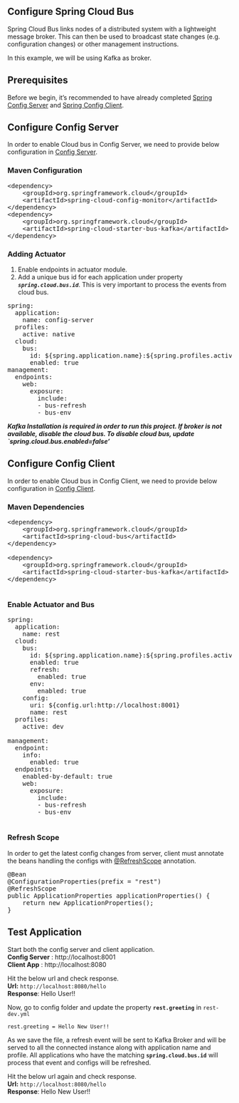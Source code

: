## Configure Spring Cloud Bus

Spring Cloud Bus links nodes of a distributed system with a lightweight message broker. This can then be used to broadcast state changes (e.g. configuration changes) or other management instructions.  
  
In this example, we will be using Kafka as broker.

## <span id="Prerequisites"><strong>Prerequisites</strong></span>

Before we begin, it’s recommended to have already completed&nbsp;[Spring Config Server](./spring-config-server.md) and [Spring Config Client](./spring-config-client.md).

## <span id="Configure_Config_Server">Configure Config Server</span>

In order to enable Cloud bus in Config Server, we need to provide below configuration in [Config Server](./spring-config-server).

### <span id="Maven_Configuration">Maven Configuration </span>

<pre class="brush: xml; title: ; notranslate" title="">&lt;dependency&gt;
    &lt;groupId&gt;org.springframework.cloud&lt;/groupId&gt;
    &lt;artifactId&gt;spring-cloud-config-monitor&lt;/artifactId&gt;
&lt;/dependency&gt;
&lt;dependency&gt;
    &lt;groupId&gt;org.springframework.cloud&lt;/groupId&gt;
    &lt;artifactId&gt;spring-cloud-starter-bus-kafka&lt;/artifactId&gt;
&lt;/dependency&gt;
</pre>

### <span id="Adding_Actuator"><strong>Adding Actuator </strong></span>

  1. Enable endpoints in actuator module.
  2. Add a unique bus id for each application under property **_`spring.cloud.bus.id`_**. This is very important to process the events from cloud bus.  
    

<pre class="brush: yaml; title: ; notranslate" title="">spring:
  application:
    name: config-server
  profiles:
    active: native
  cloud:
    bus:
      id: ${spring.application.name}:${spring.profiles.active}:${random.uuid}
      enabled: true
management:
  endpoints:
    web:
      exposure:
        include:
        - bus-refresh 
        - bus-env
</pre>

**_Kafka Installation is required in order to run this project. If broker is not available, disable the cloud bus. To disable cloud bus, update \`spring.cloud.bus.enabled=false&#8217;_**

## <span id="Configure_Config_Client">Configure Config Client</span>

In order to enable Cloud bus in Config Client, we need to provide below configuration in [Config Client](/configure-config-client).

### <span id="Maven_Dependencies">Maven Dependencies</span>

<pre class="brush: xml; title: ; notranslate" title="">&lt;dependency&gt;
	&lt;groupId&gt;org.springframework.cloud&lt;/groupId&gt;
	&lt;artifactId&gt;spring-cloud-bus&lt;/artifactId&gt;
&lt;/dependency&gt;

&lt;dependency&gt;
	&lt;groupId&gt;org.springframework.cloud&lt;/groupId&gt;
	&lt;artifactId&gt;spring-cloud-starter-bus-kafka&lt;/artifactId&gt;
&lt;/dependency&gt;

</pre>

### <span id="Enable_Actuator_and_Bus">Enable Actuator and Bus</span>

<pre class="brush: yaml; title: ; notranslate" title="">spring:
  application:
    name: rest
  cloud:
    bus:
      id: ${spring.application.name}:${spring.profiles.active}:${random.uuid} 
      enabled: true
      refresh:
        enabled: true
      env:
        enabled: true  
    config:
      uri: ${config.url:http://localhost:8001}
      name: rest
  profiles:
    active: dev
    
management:
  endpoint:
    info:
      enabled: true
  endpoints:
    enabled-by-default: true
    web:
      exposure:
        include:
        - bus-refresh
        - bus-env

</pre>

### <span id="Refresh_Scope">Refresh Scope</span>

In order to get the latest config changes from server, client must annotate the beans handling the configs with <a href="https://cloud.spring.io/spring-cloud-static/spring-cloud.html#_refresh_scope" target="_blank" rel="noreferrer noopener">@RefreshScope</a> annotation.

<pre class="brush: java; title: ; notranslate" title="">@Bean
@ConfigurationProperties(prefix = "rest")
@RefreshScope
public ApplicationProperties applicationProperties() {
	return new ApplicationProperties();
}
</pre>

## <span id="Test_Application">Test Application</span>

Start both the config server and client application.  
**Config Server** : http://localhost:8001  
**Client App** : http://localhost:8080

Hit the below url and check response.  
**Url:** `http://localhost:8080/hello`  
**Response**: Hello User!!

Now, go to config folder and update the property **`rest.greeting`** in `rest-dev.yml` 

`rest.greeting = Hello New User!!`

As we save the file, a refresh event will be sent to Kafka Broker and will be served to all the connected instance along with application name and profile. All applications who have the matching **`spring.cloud.bus.id`** will process that event and configs will be refreshed.

Hit the below url again and check response.  
**Url:** `http://localhost:8080/hello`  
**Response**: Hello New User!!
